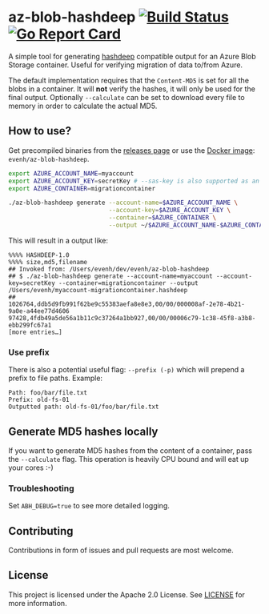 # az-blob-hashdeep [![Build Status](https://travis-ci.org/evenh/az-blob-hashdeep.svg?branch=master)](https://travis-ci.org/evenh/az-blob-hashdeep) [![Go Report Card](https://goreportcard.com/badge/github.com/evenh/az-blob-hashdeep)](https://goreportcard.com/report/github.com/evenh/az-blob-hashdeep)

A simple tool for generating [hashdeep](https://github.com/jessek/hashdeep) compatible output for an Azure Blob Storage container. Useful for verifying migration of data to/from Azure.

The default implementation requires that the `Content-MD5` is set for all the blobs in a container. It will **not** verify the hashes, it will only be used for the final output. Optionally `--calculate` can be set to download every file to memory in order to calculate the actual MD5.  

## How to use?

Get precompiled binaries from the [releases page](https://github.com/evenh/az-blob-hashdeep/releases) or use the [Docker image](https://hub.docker.com/repository/docker/evenh/az-blob-hashdeep): `evenh/az-blob-hashdeep`.

```bash
export AZURE_ACCOUNT_NAME=myaccount
export AZURE_ACCOUNT_KEY=secretKey # --sas-key is also supported as an alternative
export AZURE_CONTAINER=migrationcontainer

./az-blob-hashdeep generate --account-name=$AZURE_ACCOUNT_NAME \
                            --account-key=$AZURE_ACCOUNT_KEY \
                            --container=$AZURE_CONTAINER \
                            --output ~/$AZURE_ACCOUNT_NAME-$AZURE_CONTAINER.hashdeep
```

This will result in a output like:

```
%%%% HASHDEEP-1.0
%%%% size,md5,filename
## Invoked from: /Users/evenh/dev/evenh/az-blob-hashdeep
## $ ./az-blob-hashdeep generate --account-name=myaccount --account-key=secretKey --container=migrationcontainer --output /Users/evenh/myaccount-migrationcontainer.hashdeep
##
1026764,ddb5d9fb991f62be9c55383aefa8e8e3,00/00/000008af-2e78-4b21-9a0e-a44ee77d4606
97428,4fdb49a5de56a1b11c9c37264a1bb927,00/00/00006c79-1c38-45f8-a3b8-ebb299fc67a1
[more entries…]
```

### Use prefix
There is also a potential useful flag: `--prefix (-p)` which will prepend a prefix to file paths. Example:
```
Path: foo/bar/file.txt
Prefix: old-fs-01
Outputted path: old-fs-01/foo/bar/file.txt
```

## Generate MD5 hashes locally
If you want to generate MD5 hashes from the content of a container, pass the `--calculate` flag. This operation is heavily CPU bound and will eat up your cores :-)

### Troubleshooting

Set `ABH_DEBUG=true` to see more detailed logging.

## Contributing

Contributions in form of issues and pull requests are most welcome.

## License

This project is licensed under the Apache 2.0 License. See [LICENSE](./LICENSE) for more information.

